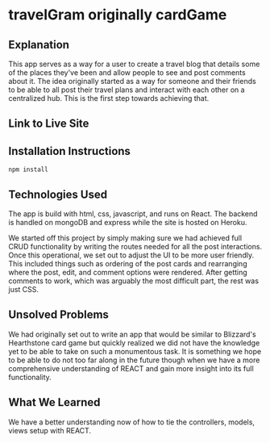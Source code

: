 # travelGram originally cardGame

## Explanation

This app serves as a way for a user to create a travel blog that details some of the places they've been and allow people to see and post comments about it. The idea originally started as a way for someone and their friends to be able to all post their travel plans and interact with each other on a centralized hub. This is the first step towards achieving that.

## Link to Live Site

## Installation Instructions

`npm install`

## Technologies Used

The app is build with html, css, javascript, and runs on React. The backend is handled on mongoDB and express while the site is hosted on Heroku.

We started off this project by simply making sure we had achieved full CRUD functionality by writing the routes needed for all the post interactions. Once this operational, we set out to adjust the UI to be more user friendly. This included things such as ordering of the post cards and rearranging where the post, edit, and comment options were rendered. After getting comments to work, which was arguably the most difficult part, the rest was just CSS.

## Unsolved Problems

We had originally set out to write an app that would be similar to Blizzard's Hearthstone card game but quickly realized we did not have the knowledge yet to be able to take on such a monumentous task. It is something we hope to be able to do not too far along in the future though when we have a more comprehensive understanding of REACT and gain more insight into its full functionality.

## What We Learned

We have a better understanding now of how to tie the controllers, models, views setup with REACT.
